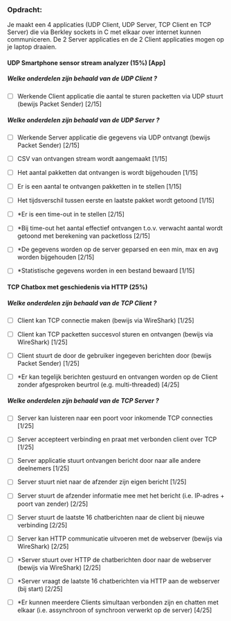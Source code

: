 ### Opdracht:
Je maakt een 4 applicaties (UDP Client, UDP Server, TCP Client en TCP Server) die via Berkley sockets in C met elkaar over internet kunnen communiceren. De 2 Server applicaties en de 2 Client applicaties mogen op je laptop draaien.

#### UDP Smartphone sensor stream analyzer (15%) [App]

##### Welke onderdelen zijn behaald van de UDP Client ?
 
 - [ ] Werkende Client applicatie die aantal te sturen packetten via UDP stuurt (bewijs Packet Sender) [2/15]
 
##### Welke onderdelen zijn behaald van de UDP Server ?
 
 - [ ] Werkende Server applicatie die gegevens via UDP ontvangt (bewijs Packet Sender) [2/15]
 
 - [ ] CSV van ontvangen stream wordt aangemaakt [1/15]
 
 - [ ] Het aantal pakketten dat ontvangen is wordt bijgehouden [1/15]
 
 - [ ] Er is een aantal te ontvangen pakketten in te stellen [1/15]
 
 - [ ] Het tijdsverschil tussen eerste en laatste pakket wordt getoond [1/15]
 
 - [ ] *Er is een time-out in te stellen [2/15]
 
 - [ ] *Bij time-out het aantal effectief ontvangen t.o.v. verwacht aantal wordt getoond met berekening van packetloss [2/15]
 
 - [ ] *De gegevens worden op de server geparsed en een min, max en avg worden bijgehouden [2/15]
 
 - [ ] *Statistische gegevens worden in een bestand bewaard [1/15]
 
#### TCP Chatbox met geschiedenis via HTTP (25%)

##### Welke onderdelen zijn behaald van de TCP Client ?
 
 - [ ] Client kan TCP connectie maken (bewijs via WireShark) [1/25]
 
 - [ ] Client kan TCP packetten succesvol sturen en ontvangen (bewijs via WireShark) [1/25]
 
 - [ ] Client stuurt de door de gebruiker ingegeven berichten door (bewijs Packet Sender) [1/25]
 
 - [ ] *Er kan tegelijk berichten gestuurd en ontvangen worden op de Client zonder afgesproken beurtrol (e.g. multi-threaded) [4/25]
 
 ##### Welke onderdelen zijn behaald van de TCP Server ?
 
 - [ ] Server kan luisteren naar een poort voor inkomende TCP connecties [1/25]
 
 - [ ]  Server accepteert verbinding en praat met verbonden client over TCP [1/25]
 
 - [ ]  Server applicatie stuurt ontvangen bericht door naar alle andere deelnemers [1/25]
 
 - [ ]  Server stuurt niet naar de afzender zijn eigen bericht [1/25]
 
 - [ ]  Server stuurt de afzender informatie mee met het bericht (i.e. IP-adres + poort van zender) [2/25]
 
 - [ ]  Server stuurt de laatste 16 chatberichten naar de client bij nieuwe verbinding [2/25]
 
 - [ ]  Server kan HTTP communicatie uitvoeren met de webserver (bewijs via WireShark) [2/25]
 
 - [ ] *Server stuurt over HTTP de chatberichten door naar de webserver (bewijs via WireShark) [2/25]
 
 - [ ]  *Server vraagt de laatste 16 chatberichten via HTTP aan de webserver (bij start) [2/25]
 
 - [ ] *Er kunnen meerdere Clients simultaan verbonden zijn en chatten met elkaar (i.e. assynchroon of synchroon verwerkt op de server) [4/25]
 
